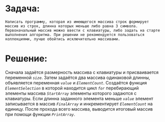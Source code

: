 # Задача:
`Написать программу, которая из имеющегося массива строк формирует массив из строк, длинна которых меньше либо равна 3 символа. Первоначальный массив можно ввести с клавиатуры, либо задать на старте выполнения алгоритма. При решении не рекомендуется пользоваться коллекциями, лучше обойтись исключительно массивами.`
# Решение:
Сначала задаётся размерность массива с клавиатуры и присваивается переменной *`size`*. Затем задаётся два массива одинаковой длинны, объявляется переменная *`value`* и *`ElementCount`*.
Создаётся функция *`ElementSelection`* в которой находится цикл *`for`* перебирающий элементы массива *`StartArray`* элементы которого задаются с клавиатуры. Если длинна заданного элемента меньше *`value`* элемент записывается в массив *`FinalArray`* и инкрементирует *`ElementCount`* на единицу.
После прохода всего массива, выводится итоговый массив при помощи функции *`PrintArray`*. 
